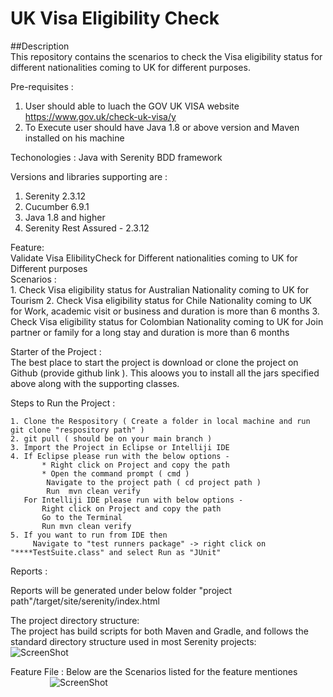 # UK Visa Eligibility Check

 ##Description <br />
  This repository contains the scenarios to check the Visa eligibility status for different nationalities coming to UK for different purposes.
 
 Pre-requisites : <br />
   1. User should able to luach the GOV UK VISA website https://www.gov.uk/check-uk-visa/y
   2. To Execute user should have Java 1.8 or above version and Maven installed on his machine
   
  
Techonologies : 
  Java with Serenity BDD framework

Versions and libraries supporting are : 
  1. Serenity 2.3.12
  2. Cucumber 6.9.1
  3. Java 1.8 and higher
  4. Serenity Rest Assured - 2.3.12

Feature: <br />
   Validate Visa ElibilityCheck for Different nationalities coming to UK for Different purposes <br />
  Scenarios : <br />
    1. Check Visa eligibility status for Australian Nationality coming to UK for Tourism
    2. Check Visa eligibility status for Chile Nationality coming to UK for Work, academic visit or business and duration is more than 6 months
    3. Check Visa eligibility status for Colombian Nationality coming to UK for Join partner or family for a long stay and duration is more than 6 months
    
Starter of the Project : <br />
   The best place to start the project is download or clone the project on Github (provide github link ). This aloows you to install all the jars specified above along with the    supporting classes. <br />
   
Steps to Run the Project :  <br />

    1. Clone the Respository ( Create a folder in local machine and run git clone "respository path" ) 
    2. git pull ( should be on your main branch )
    3. Import the Project in Eclipse or Intelliji IDE
    4. If Eclipse please run with the below options - 
           * Right click on Project and copy the path 
           * Open the command prompt ( cmd ) 
            Navigate to the project path ( cd project path )
            Run  mvn clean verify 
       For Intelliji IDE please run with below options - 
           Right click on Project and copy the path 
           Go to the Terminal 
           Run mvn clean verify 
    5. If you want to run from IDE then 
         Navigate to "test runners package" -> right click on "****TestSuite.class" and select Run as "JUnit"
 
 Reports :
 
   Reports will be generated under below folder 
       "project path"/target/site/serenity/index.html 
  

The project directory structure: <br />
  The project has build scripts for both Maven and Gradle, and follows the standard directory structure used in most Serenity projects:
        &nbsp;&nbsp;&nbsp;&nbsp;&nbsp;&nbsp;&nbsp;&nbsp;&nbsp;&nbsp;&nbsp;&nbsp;&nbsp;&nbsp;&nbsp; ![ScreenShot](https://i.postimg.cc/3J6qLQsY/Project-Structure-Window.png)
        
 Feature File : 
   Below are the Scenarios listed for the feature mentiones
      &nbsp;&nbsp;&nbsp;&nbsp;&nbsp;&nbsp;&nbsp;&nbsp;&nbsp;&nbsp;&nbsp;&nbsp;&nbsp;&nbsp;&nbsp; ![ScreenShot](https://i.postimg.cc/JhQf1RrZ/Visa-Eligibility-Check-Feature-Scenarios.png)
      
  
        

          
         

   
   
    
 


